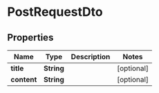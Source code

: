 

# PostRequestDto

## Properties

Name | Type | Description | Notes
------------ | ------------- | ------------- | -------------
**title** | **String** |  |  [optional]
**content** | **String** |  |  [optional]



